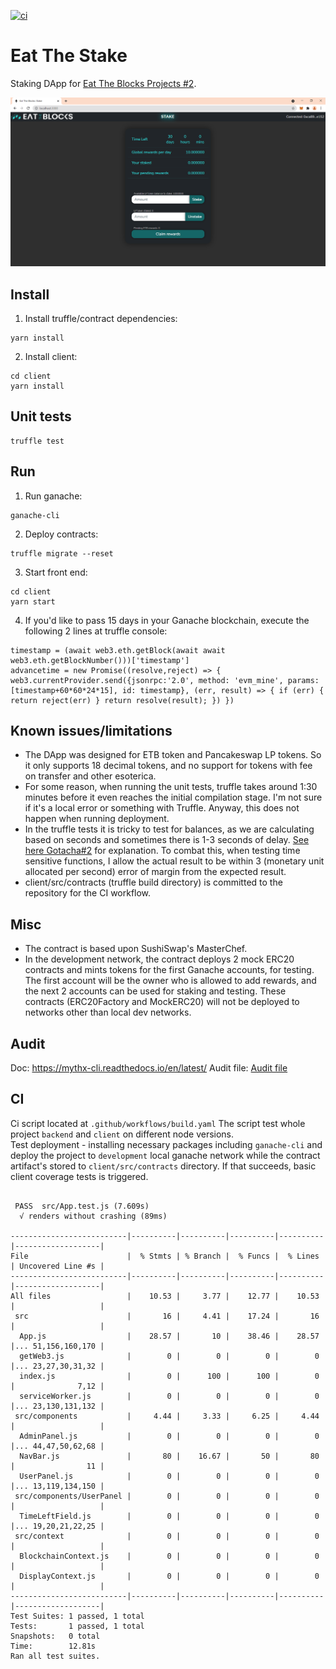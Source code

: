 [![ci](https://github.com/assafom/eatthestake/actions/workflows/build.yaml/badge.svg)](https://github.com/assafom/eatthestake/actions/workflows/build.yaml)

# Eat The Stake
Staking DApp for [Eat The Blocks Projects #2](https://github.com/jklepatch/eattheblocks/tree/master/etb-projects/project2-staking).

![screenshot](screenshot.png)

## Install
1. Install truffle/contract dependencies:
```
yarn install
```
2. Install client:
```
cd client
yarn install
```

## Unit tests
```
truffle test
```

## Run
1. Run ganache:
```
ganache-cli
```
2. Deploy contracts:
```
truffle migrate --reset
```
3. Start front end:
```
cd client
yarn start
```
4. If you'd like to pass 15 days in your Ganache blockchain, execute the following 2 lines at truffle console:
```
timestamp = (await web3.eth.getBlock(await await web3.eth.getBlockNumber()))['timestamp']
advancetime = new Promise((resolve,reject) => { web3.currentProvider.send({jsonrpc:'2.0', method: 'evm_mine', params: [timestamp+60*60*24*15], id: timestamp}, (err, result) => { if (err) { return reject(err) } return resolve(result); }) })
```

## Known issues/limitations
- The DApp was designed for ETB token and Pancakeswap LP tokens. So it only supports 18 decimal tokens, and no support for tokens with fee on transfer and other esoterica.
- For some reason, when running the unit tests, truffle takes around 1:30 minutes before it even reaches the initial compilation stage. I'm not sure if it's a local error or something with Truffle. Anyway, this does not happen when running deployment.
- In the truffle tests it is tricky to test for balances, as we are calculating based on seconds and sometimes there is 1-3 seconds of delay. [See here Gotacha#2](https://medium.com/fluidity/standing-the-time-of-test-b906fcc374a9) for explanation. To combat this, when testing time sensitive functions, I allow the actual result to be within 3 (monetary unit allocated per second) error of margin from the expected result.
- client/src/contracts (truffle build directory) is committed to the repository for the CI workflow.

## Misc
- The contract is based upon SushiSwap's MasterChef.
- In the development network, the contract deploys 2 mock ERC20 contracts and mints tokens for the first Ganache accounts, for testing. The first account will be the owner who is allowed to add rewards, and the next 2 accounts can be used for staking and testing. These contracts (ERC20Factory and MockERC20) will not be deployed to networks other than local dev networks.

## Audit
Doc: https://mythx-cli.readthedocs.io/en/latest/
Audit file: [Audit file](audit/ce997d5316543b369ede443c.pdf)

## CI
Ci script located at `.github/workflows/build.yaml`
The script test whole project `backend` and `client` on different node versions.   
Test deployment - installing necessary packages including `ganache-cli` and deploy the project to `development` local ganache network while the contract artifact's 
stored to `client/src/contracts` directory.
If that succeeds, basic client coverage tests  is triggered.
```

 PASS  src/App.test.js (7.609s)
  √ renders without crashing (89ms)

--------------------------|----------|----------|----------|----------|-------------------|
File                      |  % Stmts | % Branch |  % Funcs |  % Lines | Uncovered Line #s |
--------------------------|----------|----------|----------|----------|-------------------|
All files                 |    10.53 |     3.77 |    12.77 |    10.53 |                   |
 src                      |       16 |     4.41 |    17.24 |       16 |                   |
  App.js                  |    28.57 |       10 |    38.46 |    28.57 |... 51,156,160,170 |
  getWeb3.js              |        0 |        0 |        0 |        0 |... 23,27,30,31,32 |
  index.js                |        0 |      100 |      100 |        0 |              7,12 |
  serviceWorker.js        |        0 |        0 |        0 |        0 |... 23,130,131,132 |
 src/components           |     4.44 |     3.33 |     6.25 |     4.44 |                   |
  AdminPanel.js           |        0 |        0 |        0 |        0 |... 44,47,50,62,68 |
  NavBar.js               |       80 |    16.67 |       50 |       80 |                11 |
  UserPanel.js            |        0 |        0 |        0 |        0 |... 13,119,134,150 |
 src/components/UserPanel |        0 |        0 |        0 |        0 |                   |
  TimeLeftField.js        |        0 |        0 |        0 |        0 |... 19,20,21,22,25 |
 src/context              |        0 |        0 |        0 |        0 |                   |
  BlockchainContext.js    |        0 |        0 |        0 |        0 |                   |
  DisplayContext.js       |        0 |        0 |        0 |        0 |                   |
--------------------------|----------|----------|----------|----------|-------------------|
Test Suites: 1 passed, 1 total
Tests:       1 passed, 1 total
Snapshots:   0 total
Time:        12.81s
Ran all test suites.
```

